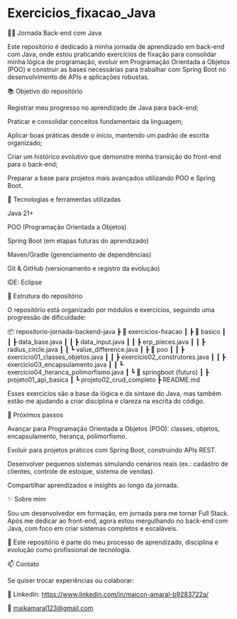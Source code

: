 # Exercicios_fixacao_Java
🧑‍💻 Jornada Back-end com Java

Este repositório é dedicado à minha jornada de aprendizado em back-end com Java, onde estou praticando exercícios de fixação para consolidar minha lógica de programação, evoluir em Programação Orientada a Objetos (POO) e construir as bases necessárias para trabalhar com Spring Boot no desenvolvimento de APIs e aplicações robustas.

📚 Objetivo do repositório

Registrar meu progresso no aprendizado de Java para back-end;

Praticar e consolidar conceitos fundamentais da linguagem;

Aplicar boas práticas desde o início, mantendo um padrão de escrita organizado;

Criar um histórico evolutivo que demonstre minha transição do front-end para o back-end;

Preparar a base para projetos mais avançados utilizando POO e Spring Boot.

🚀 Tecnologias e ferramentas utilizadas

Java 21+

POO (Programação Orientada a Objetos)

Spring Boot (em etapas futuras do aprendizado)

Maven/Gradle (gerenciamento de dependências)

Git & GitHub (versionamento e registro da evolução)

IDE: Eclipse

📂 Estrutura do repositório

O repositório está organizado por módulos e exercícios, seguindo uma progressão de dificuldade:

📦 repositorio-jornada-backend-java
 ┣ 📂 exercicios-fixacao
 ┃ ┣ 📂 basico
 ┃ ┃ ┣ data_base.java
 ┃ ┃ ┣ data_input.java
 ┃ ┃ ┣ erp_pieces.java
 ┃ ┃ ┣ radius_circle.java
 ┃ ┃ ┗ value_difference.java
 ┃ ┣ 📂 poo
 ┃ ┃ ┣ exercicio01_classes_objetos.java
 ┃ ┃ ┣ exercicio02_construtores.java
 ┃ ┃ ┣ exercicio03_encapsulamento.java
 ┃ ┃ ┗ exercicio04_heranca_polimorfismo.java
 ┃ ┗ 📂 springboot (futuro)
 ┃     ┣ projeto01_api_basica
 ┃     ┗ projeto02_crud_completo
 ┣ README.md

Esses exercícios são a base da lógica e da sintaxe do Java, mas também estão me ajudando a criar disciplina e clareza na escrita do código.

🔮 Próximos passos

Avançar para Programação Orientada a Objetos (POO): classes, objetos, encapsulamento, herança, polimorfismo.

Evoluir para projetos práticos com Spring Boot, construindo APIs REST.

Desenvolver pequenos sistemas simulando cenários reais (ex.: cadastro de clientes, controle de estoque, sistema de vendas).

Compartilhar aprendizados e insights ao longo da jornada.

✨ Sobre mim

Sou um desenvolvedor em formação, em jornada para me tornar Full Stack.
Após me dedicar ao front-end, agora estou mergulhando no back-end com Java, com foco em criar sistemas completos e escaláveis.

📌 Este repositório é parte do meu processo de aprendizado, disciplina e evolução como profissional de tecnologia.

📫 Contato

Se quiser trocar experiências ou colaborar:

💼 LinkedIn: https://www.linkedin.com/in/maicon-amaral-b9283722a/

📧 maikamaral123@gmail.com